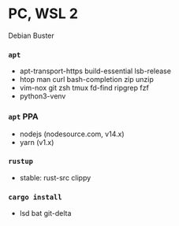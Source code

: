 PC, WSL 2
========
Debian Buster

### `apt`
- apt-transport-https build-essential lsb-release
- htop man curl bash-completion zip unzip
- vim-nox git zsh tmux fd-find ripgrep fzf
- python3-venv

### `apt` PPA
- nodejs (nodesource.com, v14.x)
- yarn (v1.x)

### `rustup`
- stable: rust-src clippy

### `cargo install`
- lsd bat git-delta
